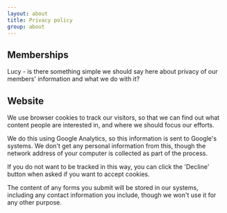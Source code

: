 ```yaml
---
layout: about
title: Privacy policy
group: about
---
```


## Memberships

Lucy - is there something simple we should say here about privacy of our members' information
and what we do with it?

## Website

We use browser cookies to track our visitors, so that we can find out what content
people are interested in, and where we should focus our efforts. 

We do this using Google Analytics, so this information is sent to Google's systems. 
We don't get any personal information from this, though the network address 
of your computer is collected as part of the process.

If you do not want to be tracked in this way, you can click the 'Decline' button
when asked if you want to accept cookies.

The content of any forms you submit will be stored in our systems, including any
contact information you include, though we won't use it for any other purpose.